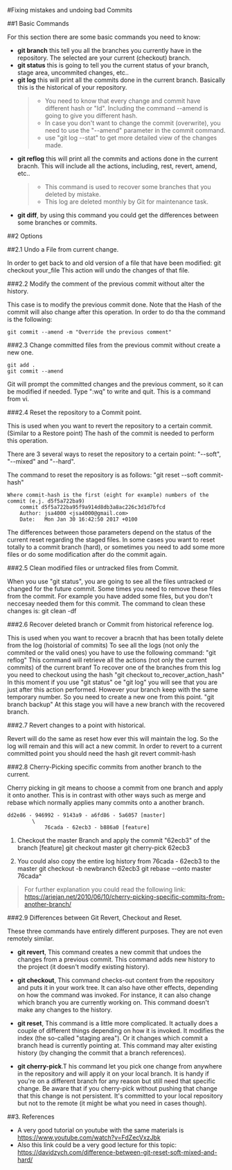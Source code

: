 #Fixing mistakes and undoing bad Commits

##1 Basic Commands

For this section there are some basic commands you need to know:

- **git branch** this tell you all the branches you currently have in the repository. The selected are your current (checkout) branch.
- **git status** this is going to tell you the current status of your branch, stage area, uncommited changes, etc..
- **git log** this will print all the commits done in the current branch. Basically this is the historical of your repository. 
	> - You need to know that every change and commit have different hash or "Id". Including the command --amend is going to give you different hash.
	> - In case you don't want to change the commit (overwrite), you need to use the "--amend" parameter in the commit command.
	> - use "git log --stat" to get more detailed view of the changes made.
- **git reflog** this will print all the commits and actions done in the current bracnh. This will include all the actions, including, rest, revert, amend, etc..
 	> - This command is used to recover some branches that you deleted by mistake.
 	> - This log are deleted monthly by Git for maintenance task.
- **git diff**, by using this command you could get the differences between some branches or commits.

##2 Options

##2.1 Undo a File from current change.

In order to get back to and old version of a file that have been modified: git checkout your_file
This action will undo the changes of that file.

###2.2 Modify the comment of the previous commit without alter the history. 

This case is to modify the previous commit done. Note that the Hash of the commit will also change after this operation.
In order to do tha the command is the following:

	git commit --amend -m "Override the previous comment"

###2.3 Change committed files from the previous commit without create a new one.


	git add .
	git commit --amend

Git will prompt the committed changes and the previous comment, so it can be modified if needed.
Type ":wq" to write and quit. This is a command from vi.


###2.4 Reset the repository to a Commit point.


This is used when you want to revert the repository to a certain commit. (Similar to a Restore point)
The hash of the commit is needed to perform this operation.

There are 3 several ways to reset the repository to a certain point: "--soft", "--mixed" and "--hard".

The command to reset the repository is as follows:
	"git reset --soft commit-hash"
 
	Where commit-hash is the first (eight for example) numbers of the commit (e.j. d5f5a722ba9)
		commit d5f5a722ba95f9a914d8db3a8ac226c3d1d7bfcd
		Author: jsa4000 <jsa4000@gmail.com>
		Date:   Mon Jan 30 16:42:50 2017 +0100

The differences between those parameters depend on the status of the current reset regarding the staged files.
In some cases you want to reset totally to a commit branch (hard), or sometimes you need to add some more files or do some modification after do the commit again. 

###2.5 Clean modified files or untracked files from Commit.


When you use "git status", you are going to see all the files untracked or changed for the future commit.
Some times you need to remove these files from the commit. For example you have added some files, but you don't neccesay needed them for this commit. 
The command to clean these changes is:
	git clean -df


###2.6 Recover deleted branch or Commit from historical reference log.


This is used when you want to recover a bracnh that has been totally delete from the log (hoistorial of commits)
To see all the logs (not only the commited or the valid ones) you have to use the following command:
	"git reflog"
This command will retrieve all the actions (not only the current commits) of the current branf
To recover one of the branches from this log you need to checkout using the hash
	"git checkout to_recover_action_hash"
In this moment if you use "git status" oe "git log" you will see that you are just after this action performed.
However your branch keep with the same temporary number. So you need to create a new one from this point.
	"git branch backup"
At this stage you will have a new branch with the recovered branch.

###2.7 Revert changes to a point with historical.


Revert will do the same as reset how ever this will maintain the log. So the log will remain and this will act a new commit.
In order to revert to a current committed point you should need the hash
git revert commit-hash


###2.8 Cherry-Picking specific commits from another branch to the current.

Cherry picking in git means to choose a commit from one branch and apply it onto another.
This is in contrast with other ways such as merge and rebase which normally applies many commits onto a another branch.

	dd2e86 - 946992 - 9143a9 - a6fd86 - 5a6057 [master]
			\
				76cada - 62ecb3 - b886a0 [feature]
	
1. Checkout the master Branch and apply the commit "62ecb3" of the branch [feature]
	git checkout master
	git cherry-pick 62ecb3

2. You could also copy the entire log history from 76cada - 62ecb3 to the master 
	git checkout -b newbranch 62ecb3
	git rebase --onto master 76cada^


>For further explanation you could read the following link:  https://ariejan.net/2010/06/10/cherry-picking-specific-commits-from-another-branch/
	

###2.9 Differences between Git Revert, Checkout and Reset.

These three commands have entirely different purposes. They are not even remotely similar.

- **git revert**, This command creates a new commit that undoes the changes from a previous commit. This command adds new history to the project (it doesn't modify existing history).

- **git checkout**, This command checks-out content from the repository and puts it in your work tree. It can also have other effects, depending on how the command was invoked. For instance, it can also change which branch you are currently working on. This command doesn't make any changes to the history.

- **git reset**, This command is a little more complicated. It actually does a couple of different things depending on how it is invoked. It modifies the index (the so-called "staging area"). Or it changes which commit a branch head is currently pointing at. This command may alter existing history (by changing the commit that a branch references).

- **git cherry-pick**.T his command let you pick one change from anywhere in the repository and will apply it on your local branch. It is handy if you're on a different branch for any reason but still need that specific change. Be aware that if you cherry-pick without pushing that change that this change is not persistent. It's committed to your local repository but not to the remote (it might be what you need in cases though).

##3. References

- A very good tutorial on youtube with the same materials is https://www.youtube.com/watch?v=FdZecVxzJbk
- Also this link could be a very good lecture for this topic: https://davidzych.com/difference-between-git-reset-soft-mixed-and-hard/
